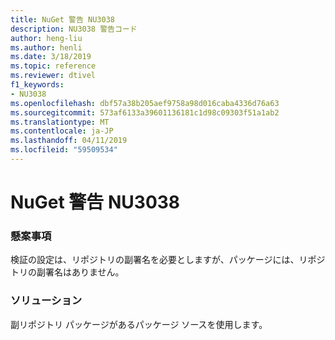 ```yaml
---
title: NuGet 警告 NU3038
description: NU3038 警告コード
author: heng-liu
ms.author: henli
ms.date: 3/18/2019
ms.topic: reference
ms.reviewer: dtivel
f1_keywords:
- NU3038
ms.openlocfilehash: dbf57a38b205aef9758a98d016caba4336d76a63
ms.sourcegitcommit: 573af6133a39601136181c1d98c09303f51a1ab2
ms.translationtype: MT
ms.contentlocale: ja-JP
ms.lasthandoff: 04/11/2019
ms.locfileid: "59509534"
---
```

# <a name="nuget-warning-nu3038"></a>NuGet 警告 NU3038

### <a name="issue"></a>懸案事項

検証の設定は、リポジトリの副署名を必要としますが、パッケージには、リポジトリの副署名はありません。


### <a name="solution"></a>ソリューション

副リポジトリ パッケージがあるパッケージ ソースを使用します。  
